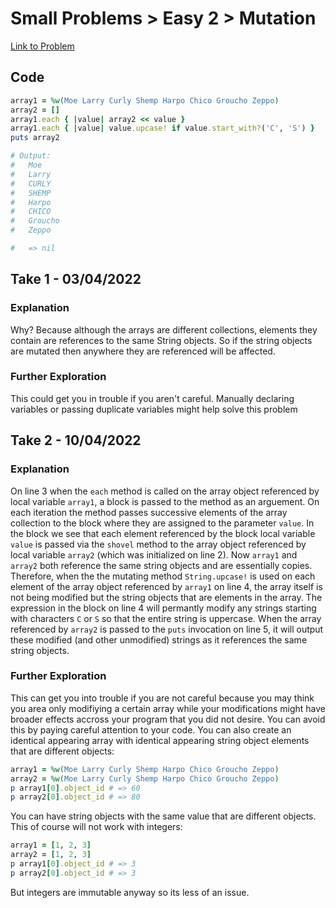 # Small Problems > Easy 2 > Mutation
[Link to Problem](https://launchschool.com/exercises/383b2769)

## Code

```ruby
array1 = %w(Moe Larry Curly Shemp Harpo Chico Groucho Zeppo)
array2 = []
array1.each { |value| array2 << value }
array1.each { |value| value.upcase! if value.start_with?('C', 'S') }
puts array2

# Output:
# 	Moe
# 	Larry
# 	CURLY
# 	SHEMP
# 	Harpo
# 	CHICO
# 	Groucho
# 	Zeppo

# 	=> nil
```

## Take 1 - 03/04/2022

### Explanation

Why? Because although the arrays are different collections, elements they contain are references to the same String objects. So if the string objects are mutated then anywhere they are referenced will be affected. 

### Further Exploration

This could get you in trouble if you aren't careful. Manually declaring variables or passing duplicate variables might help solve this problem

## Take 2 - 10/04/2022

### Explanation

On line 3 when the `each` method is called on the array object referenced by local variable `array1`, a block is passed to the method as an arguement. On each iteration the method passes successive elements of the array collection to the block where they are assigned to the parameter `value`. In the block we see that each element referenced by the block local variable `value` is passed via the `shovel` method to the array object referenced by local variable `array2` (which was initialized on line 2). Now `array1` and `array2` both reference the same string objects and are essentially copies. Therefore, when the the mutating method `String.upcase!` is used on each element of the array object referenced by `array1` on line 4, the array itself is not being modified but the string objects that are elements in the array. The expression in the block on line 4 will permantly modify any strings starting with characters `C` or `S` so that the entire string is uppercase. When the array referenced by `array2` is passed to the `puts` invocation on line 5, it will output these modified (and other unmodified) strings as it references the same string objects.

### Further Exploration

This can get you into trouble if you are not careful because you may think you area only modifiying a certain array while your modifications might have broader effects accross your program that you did not desire. You can avoid this by paying careful attention to your code. You can also create an identical appearing array with identical appearing string object elements that are different objects:

```ruby
array1 = %w(Moe Larry Curly Shemp Harpo Chico Groucho Zeppo)
array2 = %w(Moe Larry Curly Shemp Harpo Chico Groucho Zeppo)
p array1[0].object_id # => 60
p array2[0].object_id # => 80
```
You can have string objects with the same value that are different objects. This of course will not work with integers:

```ruby
array1 = [1, 2, 3]
array2 = [1, 2, 3]
p array1[0].object_id # => 3
p array2[0].object_id # => 3
```
But integers are immutable anyway so its less of an issue.